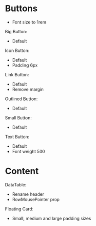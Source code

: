 # Buttons

* Font size to 1rem

Big Button:

* Default

Icon Button:

* Default
* Padding 6px

Link Button:

* Default
* Remove margin

Outlined Button:

* Default

Small Button:

* Default

Text Button:

* Default
* Font weight 500

# Content

DataTable:

* Rename header
* RowMousePointer prop

Floating Card:

* Small, medium and large padding sizes
